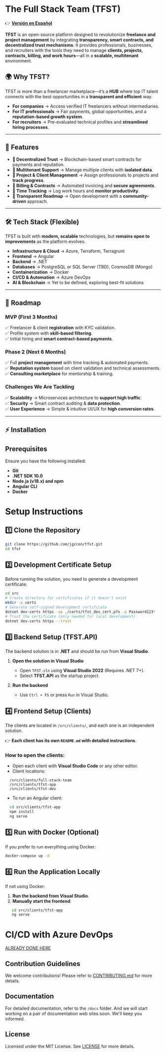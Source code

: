 # The Full Stack Team (TFST)

👉 **[Versión en Español](../docs/README-es.md)**

**TFST** is an open-source platform designed to revolutionize **freelance and project management** by integrating **transparency, smart contracts, and decentralized trust mechanisms**. It provides professionals, businesses, and recruiters with the tools they need to manage **clients, projects, contracts, billing, and work hours**—all in a **scalable, multitenant** environment.

## 🌍 Why TFST?

TFST is more than a freelancer marketplace—it’s a **HUB** where top IT talent connects with the best opportunities in a **transparent and efficient** way.

- **For companies** → Access verified IT freelancers without intermediaries.  
- **For IT professionals** → Fair payments, global opportunities, and a **reputation-based growth system**.  
- **For recruiters** → Pre-evaluated technical profiles and **streamlined hiring processes**.  

---

## 🚀 Features

- **🔹 Decentralized Trust** → Blockchain-based smart contracts for payments and reputation.  
- **🔹 Multitenant Support** → Manage multiple clients with **isolated data**.  
- **🔹 Project & Client Management** → Assign professionals to projects and **track progress**.  
- **🔹 Billing & Contracts** → Automated invoicing and **secure agreements**.  
- **🔹 Time Tracking** → Log work hours and **monitor productivity**.  
- **🔹 Transparent Roadmap** → Open development with a **community-driven** approach.  

---

## 🛠️ Tech Stack (Flexible)

TFST is built with **modern, scalable** technologies, but **remains open to improvements** as the platform evolves.

- **Infrastructure & Cloud** → Azure, Terraform, Terragrunt  
- **Frontend** → Angular  
- **Backend** → .NET  
- **Databases** → PostgreSQL or SQL Server (TBD), CosmosDB (Mongo)  
- **Containerization** → Docker  
- **CI/CD & Automation** → Azure DevOps  
- **AI & Blockchain** → Yet to be defined, exploring best-fit solutions  

---

## 📌 Roadmap  

### **MVP (First 3 Months)**  
✅ Freelancer & client **registration** with KYC validation.  
✅ Profile system with **skill-based filtering**.  
✅ Initial hiring and **smart contract-based payments**.  

### **Phase 2 (Next 6 Months)**  
✅ Full **project management** with time tracking & automated payments.  
✅ **Reputation system** based on client validation and technical assessments.  
✅ **Consulting marketplace** for mentorship & training.  

### **Challenges We Are Tackling**  
✅ **Scalability** → Microservices architecture to **support high traffic**.  
✅ **Security** → Smart contract auditing & **data protection**.  
✅ **User Experience** → Simple & intuitive UI/UX for **high conversion rates**.  

---

## ⚡ Installation

## Prerequisites
Ensure you have the following installed:
- **Git**
- **.NET SDK 10.0**
- **Node.js (v18.x) and npm**
- **Angular CLI**
- **Docker**

# Setup Instructions

## 1️⃣ Clone the Repository
```bash
git clone https://github.com/jgccon/tfst.git
cd tfst
```

## 2️⃣ Development Certificate Setup
Before running the solution, you need to generate a development certificate:

```bash
cd src
# Create directory for certificates if it doesn't exist
mkdir -p certs
# Generate self-signed development certificate
dotnet dev-certs https -ep ./certs/tfst_dev_cert.pfx -p Password123*
# Trust the certificate (only needed for local development)
dotnet dev-certs https --trust
```

## 3️⃣ Backend Setup (TFST.API)
The backend solution is in **.NET** and should be run from **Visual Studio**.

1. **Open the solution in Visual Studio**  
   - Open `TFST.sln` using **Visual Studio 2022** (Requires .NET 7+).
   - Select **TFST.API** as the startup project.

2. **Run the backend**  
   - Use `Ctrl + F5` or press `Run` in Visual Studio.

## 4️⃣ Frontend Setup (Clients)
The clients are located in `/src/clients/`, and each one is an independent solution.  

👉 **Each client has its own `README.md` with detailed instructions**.

### How to open the clients:
- Open each client with **Visual Studio Code** or any other editor.
- Client locations:
```
  /src/clients/full-stack-team
  /src/clients/tfst-app
  /src/clients/tfst-dev
```
- To run an Angular client:
```bash
  cd src/clients/tfst-app
  npm install
  ng serve
```

## 5️⃣ Run with Docker (Optional)
If you prefer to run everything using Docker:
```bash
docker-compose up -d
```

## 6️⃣ Run the Application Locally
If not using Docker:
1. **Run the backend from Visual Studio**.
2. **Manually start the frontend**:
```bash
   cd src/clients/tfst-app
   ng serve
```

# CI/CD with Azure DevOps

[ALREADY DONE HERE](https://dev.azure.com/jgcarmona/TheFullStackTeam/)

## Contribution Guidelines
We welcome contributions! Please refer to [CONTRIBUTING.md](CONTRIBUTING.md) for more details.

## Documentation
For detailed documentation, refer to the `/docs` folder. And we will start working on a pair of documentation web sites soon. We'll keep you informed.

## License
Licensed under the MIT License. See [LICENSE](LICENSE) for more details.
